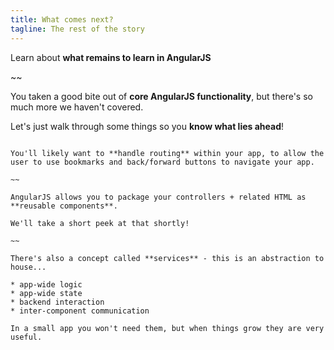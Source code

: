 ```yaml
---
title: What comes next?
tagline: The rest of the story
---
```


<div class="learn"></div>

Learn about **what remains to learn in AngularJS**

~~

You taken a good bite out of **core AngularJS functionality**, but there's so much more we haven't covered.

Let's just walk through some things so you **know what lies ahead**!

~~~

You'll likely want to **handle routing** within your app, to allow the user to use bookmarks and back/forward buttons to navigate your app.

~~ 

AngularJS allows you to package your controllers + related HTML as **reusable components**.

We'll take a short peek at that shortly!

~~

There's also a concept called **services** - this is an abstraction to house...

* app-wide logic
* app-wide state
* backend interaction
* inter-component communication

In a small app you won't need them, but when things grow they are very useful.
